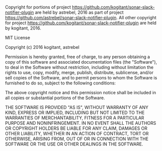 Copyright for portions of project https://github.com/kogitant/sonar-slack-notifier-plugin are held by astrebel, 2016 as part of project https://github.com/astrebel/sonar-slack-notifier-plugin. 
All other copyright for project https://github.com/kogitant/sonar-slack-notifier-plugin are held by kogitant, 2016.

MIT License

Copyright (c) 2016 kogitant, astrebel

Permission is hereby granted, free of charge, to any person obtaining a copy
of this software and associated documentation files (the "Software"), to deal
in the Software without restriction, including without limitation the rights
to use, copy, modify, merge, publish, distribute, sublicense, and/or sell
copies of the Software, and to permit persons to whom the Software is
furnished to do so, subject to the following conditions:

The above copyright notice and this permission notice shall be included in all
copies or substantial portions of the Software.

THE SOFTWARE IS PROVIDED "AS IS", WITHOUT WARRANTY OF ANY KIND, EXPRESS OR
IMPLIED, INCLUDING BUT NOT LIMITED TO THE WARRANTIES OF MERCHANTABILITY,
FITNESS FOR A PARTICULAR PURPOSE AND NONINFRINGEMENT. IN NO EVENT SHALL THE
AUTHORS OR COPYRIGHT HOLDERS BE LIABLE FOR ANY CLAIM, DAMAGES OR OTHER
LIABILITY, WHETHER IN AN ACTION OF CONTRACT, TORT OR OTHERWISE, ARISING FROM,
OUT OF OR IN CONNECTION WITH THE SOFTWARE OR THE USE OR OTHER DEALINGS IN THE
SOFTWARE.
